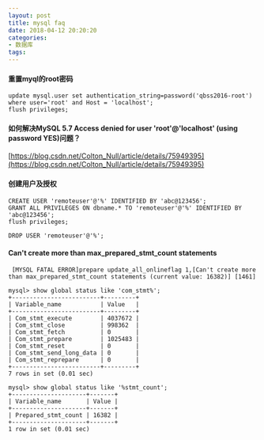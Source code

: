 ```yaml
---
layout: post
title: mysql faq
date: 2018-04-12 20:20:20
categories:
- 数据库
tags:
---
```


#### 重置myql的root密码

```
update mysql.user set authentication_string=password('qbss2016-root') where user='root' and Host = 'localhost';
flush privileges;
```

#### 如何解决MySQL 5.7 Access denied for user 'root'@'localhost' (using password YES)问题？

[https://blog.csdn.net/Colton_Null/article/details/75949395](https://blog.csdn.net/Colton_Null/article/details/75949395)  


#### 创建用户及授权

```
CREATE USER 'remoteuser'@'%' IDENTIFIED BY 'abc@123456'; 
GRANT ALL PRIVILEGES ON dbname.* TO 'remoteuser'@'%' IDENTIFIED BY 'abc@123456'; 
flush privileges;

DROP USER 'remoteuser'@'%';
```

#### Can't create more than max_prepared_stmt_count statements

```
 [MYSQL FATAL ERROR]prepare update_all_onlineflag 1,[Can't create more than max_prepared_stmt_count statements (current value: 16382)] [1461]

mysql> show global status like 'com_stmt%';
+-------------------------+---------+
| Variable_name           | Value   |
+-------------------------+---------+
| Com_stmt_execute        | 4037672 |
| Com_stmt_close          | 998362  |
| Com_stmt_fetch          | 0       |
| Com_stmt_prepare        | 1025483 |
| Com_stmt_reset          | 0       |
| Com_stmt_send_long_data | 0       |
| Com_stmt_reprepare      | 0       |
+-------------------------+---------+
7 rows in set (0.01 sec)

mysql> show global status like '%stmt_count';
+---------------------+-------+
| Variable_name       | Value |
+---------------------+-------+
| Prepared_stmt_count | 16382 |
+---------------------+-------+
1 row in set (0.01 sec)
```